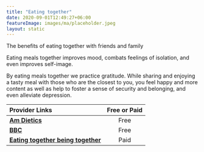 ```yaml
---
title: "Eating together"
date: 2020-09-01T12:49:27+06:00
featureImage: images/ma/placeholder.jpeg
layout: static
---
```


The benefits of eating together with friends and family

Eating meals together improves mood, combats feelings of isolation, and even improves self-image.

By eating meals together we practice gratitude. While sharing and enjoying a tasty meal with those who are the closest to you, you feel happy and more content as well as help to foster a sense of security and belonging, and even alleviate depression.

| Provider Links      | Free or Paid  |  
| :-----------          | :--------------:      |  
| [**Am Dietics**](https://www.amdietetics.com/articles/the-importance-of-eating-together) | Free | 
| [**BBC**](https://www.bbc.co.uk/food/collections/family_feasts) | Free | 
| [**Eating together being together**](https://eatingtogetherbeingtogether.com/) | Paid | 
  

<br/><br/>






